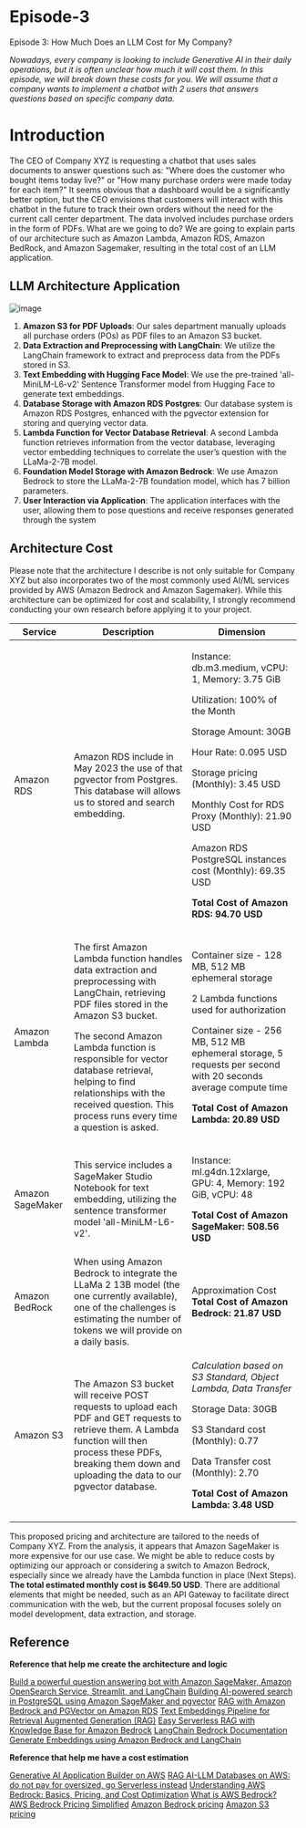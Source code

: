 # Episode-3
Episode 3: How Much Does an LLM Cost for My Company?

*Nowadays, every company is looking to include Generative AI in their daily operations, but it is often unclear how much it will cost them. In this episode, we will break down these costs for you. We will assume that a company wants to implement a chatbot with 2 users that answers questions based on specific company data.*

# Introduction

The CEO of Company XYZ is requesting a chatbot that uses sales documents to answer questions such as: "Where does the customer who bought items today live?" or "How many purchase orders were made today for each item?" It seems obvious that a dashboard would be a significantly better option, but the CEO envisions that customers will interact with this chatbot in the future to track their own orders without the need for the current call center department. The data involved includes purchase orders in the form of PDFs. What are we going to do? We are going to explain parts of our architecture such as Amazon Lambda, Amazon RDS, Amazon BedRock, and Amazon Sagemaker, resulting in the total cost of an LLM application.

## LLM Architecture Application
![image](https://github.com/user-attachments/assets/9fbbd370-81ba-4298-be25-a207dfd73be4)
1. **Amazon S3 for PDF Uploads**: Our sales department manually uploads all purchase orders (POs) as PDF files to an Amazon S3 bucket.
2. **Data Extraction and Preprocessing with LangChain**: We utilize the LangChain framework to extract and preprocess data from the PDFs stored in S3.
3. **Text Embedding with Hugging Face Model**: We use the pre-trained 'all-MiniLM-L6-v2' Sentence Transformer model from Hugging Face to generate text embeddings.
4. **Database Storage with Amazon RDS Postgres**: Our database system is Amazon RDS Postgres, enhanced with the pgvector extension for storing and querying vector data.
5. **Lambda Function for Vector Database Retrieval**: A second Lambda function retrieves information from the vector database, leveraging vector embedding techniques to correlate the user’s question with the LLaMa-2-7B model.
6. **Foundation Model Storage with Amazon Bedrock**: We use Amazon Bedrock to store the LLaMa-2-7B foundation model, which has 7 billion parameters.
7. **User Interaction via Application**: The application interfaces with the user, allowing them to pose questions and receive responses generated through the system

## Architecture Cost
Please note that the architecture I describe is not only suitable for Company XYZ but also incorporates two of the most commonly used AI/ML services provided by AWS (Amazon Bedrock and Amazon Sagemaker). While this architecture can be optimized for cost and scalability, I strongly recommend conducting your own research before applying it to your project.

| Service    | Description | Dimension | 
| --------- | ------- | ------- |
| Amazon RDS| Amazon RDS include in May 2023 the use of that pgvector from Postgres. This database will allows us to stored and search embedding. | <p>Instance: db.m3.medium, vCPU: 1, Memory: 3.75 GiB <p> <p> Utilization: 100% of the Month <p> Storage Amount: 30GB <p> Hour Rate: 0.095 USD <p> Storage pricing (Monthly): 3.45 USD <p> Monthly Cost for RDS Proxy (Monthly): 21.90 USD <p> Amazon RDS PostgreSQL instances cost (Monthly): 69.35 USD <p> **Total Cost of Amazon RDS: 94.70 USD** <p>|
| Amazon Lambda | <p>The first Amazon Lambda function handles data extraction and preprocessing with LangChain, retrieving PDF files stored in the Amazon S3 bucket.<p> The second Amazon Lambda function is responsible for vector database retrieval, helping to find relationships with the received question. This process runs every time a question is asked.<p>| <p>Container size - 128 MB, 512 MB ephemeral storage <p> 2 Lambda functions used for authorization <p> Container size - 256 MB, 512 MB ephemeral storage, 5 requests per second with 20 seconds average compute time<p> **Total Cost of Amazon Lambda: 20.89 USD**<p> |
| Amazon SageMaker | This service includes a SageMaker Studio Notebook for text embedding, utilizing the sentence transformer model 'all-MiniLM-L6-v2'. | <p> Instance: ml.g4dn.12xlarge, GPU: 4, Memory: 192 GiB, vCPU: 48<p> **Total Cost of Amazon SageMaker: 508.56 USD** <p>|
| Amazon BedRock | When using Amazon Bedrock to integrate the LLaMa 2 13B model (the one currently available), one of the challenges is estimating the number of tokens we will provide on a daily basis. | Approximation Cost **Total Cost of Amazon Bedrock: 21.87 USD**        |
| Amazon S3 | The Amazon S3 bucket will receive POST requests to upload each PDF and GET requests to retrieve them. A Lambda function will then process these PDFs, breaking them down and uploading the data to our pgvector database. | <p>*Calculation based on S3 Standard, Object Lambda, Data Transfer*<p> Storage Data: 30GB<p> S3 Standard cost (Monthly): 0.77<p>Data Transfer cost (Monthly): 2.70<p> **Total Cost of Amazon Lambda: 3.48 USD** <p> |

This proposed pricing and architecture are tailored to the needs of Company XYZ. From the analysis, it appears that Amazon SageMaker is more expensive for our use case. We might be able to reduce costs by optimizing our approach or considering a switch to Amazon Bedrock, especially since we already have the Lambda function in place (Next Steps). **The total estimated monthly cost is $649.50 USD**. There are additional elements that might be needed, such as an API Gateway to facilitate direct communication with the web, but the current proposal focuses solely on model development, data extraction, and storage.

## Reference
**Reference that help me create the architecture and logic**

[Build a powerful question answering bot with Amazon SageMaker, Amazon OpenSearch Service, Streamlit, and LangChain](https://github.com/aws-samples/llm-apps-workshop/blob/main/blogs/rag/blog_post.md)
[Building AI-powered search in PostgreSQL using Amazon SageMaker and pgvector](https://github.com/aws-samples/rds-postgresql-pgvector?tab=readme-ov-file)
[RAG with Amazon Bedrock and PGVector on Amazon RDS](https://github.com/aws-samples/rag-with-amazon-bedrock-and-pgvector?tab=readme-ov-file)
[Text Embeddings Pipeline for Retrieval Augmented Generation (RAG)](https://github.com/aws-samples/text-embeddings-pipeline-for-rag)
[Easy Serverless RAG with Knowledge Base for Amazon Bedrock](https://community.aws/content/2bi5tqITxIperTzMsD3ohYbPIA4/easy-rag-with-amazon-bedrock-knowledge-base)
[LangChain Bedrock Documentation](https://python.langchain.com/v0.2/docs/integrations/llms/bedrock/)
[Generate Embeddings using Amazon Bedrock and LangChain](https://medium.com/@tahir.rauf/similarity-search-using-langchain-and-bedrock-4140b0ae9c58)

**Reference that help me have a cost estimation**

[Generative AI Application Builder on AWS](https://docs.aws.amazon.com/solutions/latest/generative-ai-application-builder-on-aws/cost.html)
[RAG AI-LLM Databases on AWS: do not pay for oversized, go Serverless instead](https://www.tecracer.com/blog/2024/04/rag-ai-llm-databases-on-aws-do-not-pay-for-oversized-go-serverless-instead.html)
[Understanding AWS Bedrock: Basics, Pricing, and Cost Optimization](https://www.finout.io/blog/aws-bedrock-pricing-optimization-guide)
[What is AWS Bedrock? AWS Bedrock Pricing Simplified](https://www.seaflux.tech/blogs/aws-bedrock-models)
[Amazon Bedrock pricing](https://aws.amazon.com/bedrock/pricing/)
[Amazon S3 pricing](https://aws.amazon.com/s3/pricing/)
